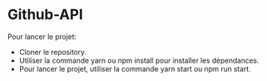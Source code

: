 # Github-API

Pour lancer le projet:

- Cloner le repository.
- Utiliser la commande yarn ou npm install pour installer les dépendances.
- Pour lancer le projet, utiliser la commande yarn start ou npm run start.
